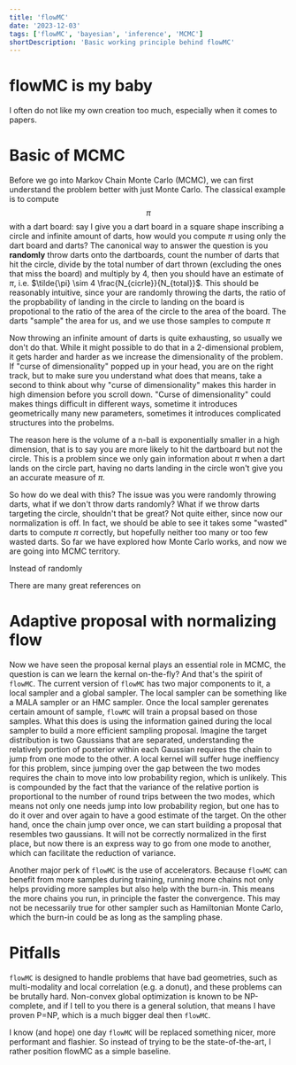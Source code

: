 ```yaml
---
title: 'flowMC'
date: '2023-12-03'
tags: ['flowMC', 'bayesian', 'inference', 'MCMC']
shortDescription: 'Basic working principle behind flowMC'
---
```


# flowMC is my baby

I often do not like my own creation too much, especially when it comes to papers.

# Basic of MCMC

Before we go into Markov Chain Monte Carlo (MCMC), we can first understand the problem better with just Monte Carlo. The classical example is to compute $$\pi$$ with a dart board: say I give you a dart board in a square shape inscribing a circle and infinite amount of darts, how would you compute $\pi$ using only the dart board and darts? The canonical way to answer the question is you **randomly** throw darts onto the dartboards, count the number of darts that hit the circle, divide by the total number of dart thrown (excluding the ones that miss the board) and multiply by 4, then you should have an estimate of $\pi$, i.e. $\tilde{\pi} \sim 4 \frac{N_{cicrle}}{N_{total}}$. This should be reasonably intuitive, since your are randomly throwing the darts, the ratio of the propbability of landing in the circle to landing on the board is propotional to the ratio of the area of the circle to the area of the board. The darts "sample" the area for us, and we use those samples to compute $\pi$

Now throwing an infinite amount of darts is quite exhausting, so usually we don't do that. While it might possible to do that in a 2-dimensional problem, it gets harder and harder as we increase the dimensionality of the problem. If "curse of dimensionality" popped up in your head, you are on the right track, but to make sure you understand what does that means, take a second to think about why "curse of dimensionality" makes this harder in high dimension before you scroll down. "Curse of dimensionality" could makes things difficult in different ways, sometime it introduces geometrically many new parameters, sometimes it introduces complicated structures into the probelms.

The reason here is the volume of a n-ball is exponentially smaller in a high dimension, that is to say you are more likely to hit the dartboard but not the circle. This is a problem since we only gain information about $\pi$ when a dart lands on the circle part, having no darts landing in the circle won't give you an accurate measure of $\pi$.

So how do we deal with this? The issue was you were randomly throwing darts, what if we don't throw darts randomly? What if we throw darts targeting the circle, shouldn't that be great? Not quite either, since now our normalization is off. In fact, we should be able to see it takes some "wasted" darts to compute $\pi$ correctly, but hopefully neither too many or too few wasted darts. So far we have explored how Monte Carlo works, and now we are going into MCMC territory.

Instead of randomly

There are many great references on

# Adaptive proposal with normalizing flow

Now we have seen the proposal kernal plays an essential role in MCMC, the question is can we learn the kernal on-the-fly? And that's the spirit of `flowMC`. The current version of `flowMC` has two major components to it, a local sampler and a global sampler. The local sampler can be something like a MALA sampler or an HMC sampler. Once the local sampler gerenates certain amount of sample, `flowMC` will train a propsal based on those samples. What this does is using the information gained during the local sampler to build a more efficient sampling proposal. Imagine the target distribution is two Gaussians that are separated, understanding the relatively portion of posterior within each Gaussian requires the chain to jump from one mode to the other. A local kernel will suffer huge ineffiency for this problem, since jumping over the gap between the two modes requires the chain to move into low probability region, which is unlikely. This is compounded by the fact that the variance of the relative portion is proportional to the number of round trips between the two modes, which means not only one needs jump into low probability region, but one has to do it over and over again to have a good estimate of the target. On the other hand, once the chain jump over once, we can start building a proposal that resembles two gaussians. It will not be correctly normalized in the first place, but now there is an express way to go from one mode to another, which can facilitate the reduction of variance.

Another major perk of `flowMC` is the use of accelerators. Because `flowMC` can benefit from more samples during training, running more chains not only helps providing more samples but also help with the burn-in. This means the more chains you run, in principle the faster the convergence. This may not be necessarily true for other sampler such as Hamiltonian Monte Carlo, which the burn-in could be as long as the sampling phase.

# Pitfalls

`flowMC` is designed to handle problems that have bad geometries, such as multi-modality and local correlation (e.g. a donut), and these problems can be brutally hard. Non-convex global optimization is known to be NP-complete, and if I tell to you there is a general solution, that means I have proven P=NP, which is a much bigger deal then `flowMC`.

I know (and hope) one day `flowMC` will be replaced something nicer, more performant and flashier. So instead of trying to be the state-of-the-art, I rather position flowMC as a simple baseline.

